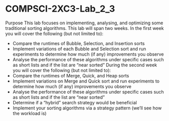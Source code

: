 # COMPSCI-2XC3-Lab_2_3

Purpose
This lab focuses on implementing, analysing, and optimizing some traditional sorting algorithms. This lab
will span two weeks. In the first week you will cover the following (but not limited to):
- Compare the runtimes of Bubble, Selection, and Insertion sorts
- Implement variations of each Bubble and Selection sort and run experiments to determine how
much (if any) improvements you observe
- Analyse the performance of these algorithms under specific cases such as short lists and if the
list are “near sorted”
During the second week you will cover the following (but not limited to):
- Compare the runtimes of Merge, Quick, and Heap sorts
- Implement variations on Merge and Quick sort and run experiments to determine how much (if
any) improvements you observe
- Analyse the performance of these algorithms under specific cases such as short lists and if the
list are “near sorted”
- Determine if a “hybrid” search strategy would be beneficial
- Implement your sorting algorithms via a strategy pattern (we’ll see how the workload is)
